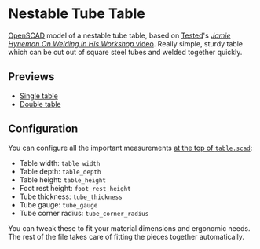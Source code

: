 Nestable Tube Table
===================

[OpenSCAD](http://www.openscad.org/) model of a nestable tube table, based on [Tested](http://tested.com)'s [*Jamie Hyneman On Welding in His Workshop* video](http://www.youtube.com/watch?v=EA1jeViV4l8&t=10m58s). Really simple, sturdy table which can be cut out of square steel tubes and welded together quickly.

Previews
--------

* [Single table](table.stl)
* [Double table](tables.stl)

Configuration
-------------

You can configure all the important measurements [at the top of `table.scad`](table.scad#L1-L16):

* Table width: `table_width`
* Table depth: `table_depth`
* Table height: `table_height`
* Foot rest height: `foot_rest_height`
* Tube thickness: `tube_thickness`
* Tube gauge: `tube_gauge`
* Tube corner radius: `tube_corner_radius`

You can tweak these to fit your material dimensions and ergonomic needs. The rest of the file takes care of fitting the pieces together automatically.
